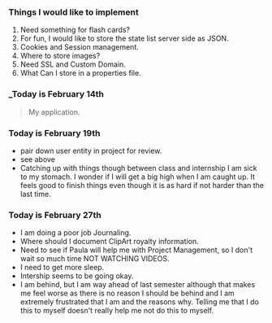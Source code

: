 


### Things I would like to implement
1. Need something for flash cards?
2. For fun, I would like to store the state list server side as JSON.
3. Cookies and Session management.
4. Where to store images?
5. Need SSL and Custom Domain.
6. What Can I store in a properties file.



### _Today is February 14th
<blockquote>My application.
</blockquote>


###  Today is February 19th
* pair down user entity in project for review.
* see above
* Catching up with things though between class and internship I am sick to my stomach. I wonder if I will get a big high when I am caught up. It feels good to finish things even though it is as hard if not harder than the last time.

### Today is February 27th
* I am doing a poor job Journaling.
* Where should I document ClipArt royalty information.
* Need to see if Paula will help me with Project Management, so I don't wait so much time NOT WATCHING VIDEOS.
* I need to get more sleep.
* Intership seems to be going okay.
* I am behind, but I am way ahead of last semester although that makes me feel worse as there is no reason I should be behind and I am extremely frustrated that I am and the reasons why. Telling me that I do this to myself doesn't really help me not do this to myself.